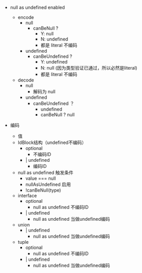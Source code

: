 - null as undefined enabled
    - encode
        - null
            - canBeNull ?
                - Y: null
                - N: undefined
                - 都是 literal 不编码
        - undefined
            - canBeUndefined ?
                - Y: undefined
                - N: null (因为类型验证已通过，所以必然是literal)
                - 都是 literal 不编码
    - decode
        - null
            - 解码为 null
        - undefined
            - canBeUndefined ？
                - undefined
                - canBeNull ? null

- 编码
    - 值
    - IdBlock结构（undefined不编码）
        - optional
            - 不编码ID
        - | undefined
            - 编码ID
    - null as undefined 触发条件
        - value === null
        - nullAsUndefined 启用
        - !canBeNull(type)
    - interface
        - optional
            - null as undefined 不编码ID
        - | undefined
            - null as undefined 当做undefined编码
    - union
        - | undefined
            - null as undefined 当做undefined编码
    - tuple
        - optional
            - null as undefined 不编码ID
        - | undefined
            - null as undefined 当做undefined编码
